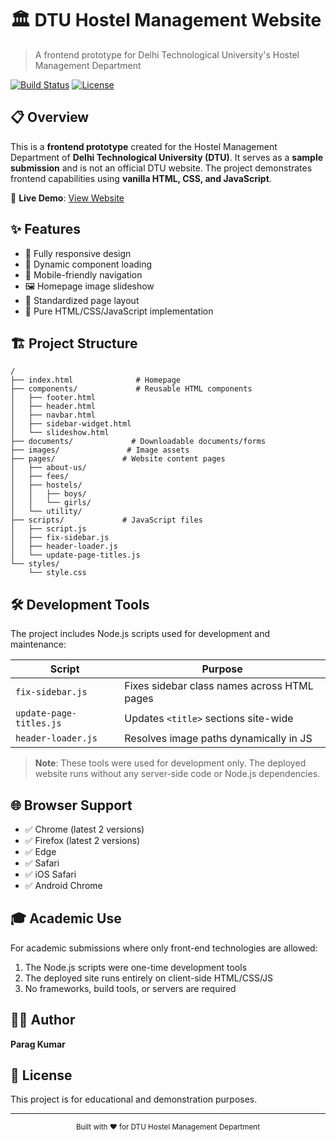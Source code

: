 # 🏛️ DTU Hostel Management Website

> A frontend prototype for Delhi Technological University's Hostel Management Department

[![Build Status](https://badges.netlify.com/api/roaring-meringue-aac216.svg?branch=master)](https://app.netlify.com/sites/roaring-meringue-aac216/deploys)
[![License](https://img.shields.io/badge/License-MIT-blue.svg)](LICENSE)

## 📋 Overview

This is a **frontend prototype** created for the Hostel Management Department of **Delhi Technological University (DTU)**. It serves as a **sample submission** and is not an official DTU website. The project demonstrates frontend capabilities using **vanilla HTML, CSS, and JavaScript**.

🔗 **Live Demo**: [View Website](https://roaring-meringue-aac216.netlify.app/)

## ✨ Features

- 📱 Fully responsive design
- 🔄 Dynamic component loading
- 📱 Mobile-friendly navigation
- 🖼️ Homepage image slideshow
- 📐 Standardized page layout
- 🚀 Pure HTML/CSS/JavaScript implementation

## 🏗️ Project Structure

```
/
├── index.html              # Homepage
├── components/             # Reusable HTML components
│   ├── footer.html
│   ├── header.html
│   ├── navbar.html
│   ├── sidebar-widget.html
│   └── slideshow.html
├── documents/             # Downloadable documents/forms
├── images/               # Image assets
├── pages/               # Website content pages
│   ├── about-us/
│   ├── fees/
│   ├── hostels/
│   │   ├── boys/
│   │   └── girls/
│   └── utility/
├── scripts/             # JavaScript files
│   ├── script.js
│   ├── fix-sidebar.js
│   ├── header-loader.js
│   └── update-page-titles.js
└── styles/
    └── style.css
```

## 🛠️ Development Tools

The project includes Node.js scripts used for development and maintenance:

| Script                  | Purpose                                     |
| ----------------------- | ------------------------------------------- |
| `fix-sidebar.js`        | Fixes sidebar class names across HTML pages |
| `update-page-titles.js` | Updates `<title>` sections site-wide        |
| `header-loader.js`      | Resolves image paths dynamically in JS      |

> **Note**: These tools were used for development only. The deployed website runs without any server-side code or Node.js dependencies.

## 🌐 Browser Support

- ✅ Chrome (latest 2 versions)
- ✅ Firefox (latest 2 versions)
- ✅ Edge
- ✅ Safari
- ✅ iOS Safari
- ✅ Android Chrome

## 🎓 Academic Use

For academic submissions where only front-end technologies are allowed:

1. The Node.js scripts were one-time development tools
2. The deployed site runs entirely on client-side HTML/CSS/JS
3. No frameworks, build tools, or servers are required

## 👨‍💻 Author

**Parag Kumar**

## 📄 License

This project is for educational and demonstration purposes.

---

<div align="center">
  <sub>Built with ❤️ for DTU Hostel Management Department</sub>
</div>
